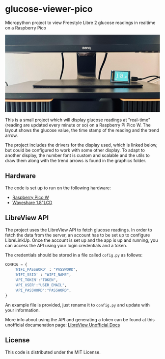 # glucose-viewer-pico

Micropython project to view Freestyle Libre 2 glucose readings in realtime on a Raspberry Pico

![Example application](media/example.png)

This is a small project which will display glucose readings at "real-time" (reading are updated every minute or so) on a Raspberry Pi Pico W. The layout shows the glucose value, the time stamp of the reading and the trend arrow. 

The project includes the drivers for the display used, which is linked below, but could be configured to work with some other display. To adapt to another display, the number font is custom and scalable and the utils to draw them along with the trend arrows is found in the graphics folder.

## Hardware
The code is set up to run on the following hardware:

- [Raspberry Pico W](https://thepihut.com/products/raspberry-pi-pico-w?variant=41952994787523)
- [Waveshare 1.8"LCD](https://www.waveshare.com/pico-lcd-1.8.htm)

## LibreView API

The project uses the LibreView API to fetch glucose readings. In order to fetch the data from the server, an account has to be set up to configure LibreLinkUp.
Once the account is set up and the app is up and running, you can access the API using your login credentials and a token.

The credentials should be stored in a file called `cofig.py` as follows:

```python
CONFIG = {
    'WIFI_PASSWORD' : "PASSWORD",
    'WIFI_SSID' : "WIFI_NAME",
    'API_TOKEN':"TOKEN",
    'API_USER':"USER_EMAIL",
    'API_PASSWORD':"PASSWORD",
}
```
An example file is provided, just rename it to `config.py` and update with your information.

More info about using the API and generating a token can be found at this unofficial documenation page:
[LibreView Unofficial Docs](https://libreview-unofficial.stoplight.io/)

## License
This code is distributed under the MIT License.
